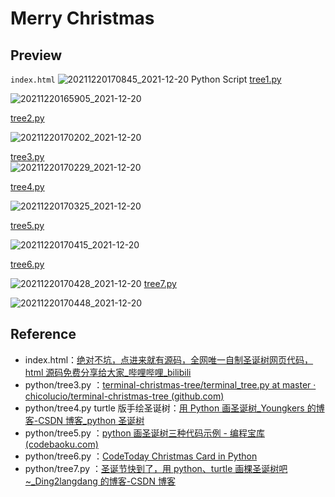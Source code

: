 # Merry Christmas
## Preview
`index.html`
![20211220170845_2021-12-20](https://raw.githubusercontent.com/Achuan-2/PicBed/pic/assets/README/20211220170845_2021-12-20.png)
Python Script
[tree1.py ](python/tree1.py )  

![20211220165905_2021-12-20](https://raw.githubusercontent.com/Achuan-2/PicBed/pic/assets/README/20211220165905_2021-12-20.png)

[tree2.py](python/tree2.py )  

![20211220170202_2021-12-20](https://raw.githubusercontent.com/Achuan-2/PicBed/pic/assets/README/20211220170202_2021-12-20.png)

[tree3.py](python/tree3.py )  
![20211220170229_2021-12-20](https://raw.githubusercontent.com/Achuan-2/PicBed/pic/assets/README/20211220170229_2021-12-20.png)

[tree4.py](python/tree4.py )  

![20211220170325_2021-12-20](https://raw.githubusercontent.com/Achuan-2/PicBed/pic/assets/README/20211220170325_2021-12-20.png)

[tree5.py](python/tree5.py )  

![20211220170415_2021-12-20](https://raw.githubusercontent.com/Achuan-2/PicBed/pic/assets/README/20211220170415_2021-12-20.png)

[tree6.py](python/tree6.py)  

![20211220170428_2021-12-20](https://raw.githubusercontent.com/Achuan-2/PicBed/pic/assets/README/20211220170428_2021-12-20.png)
[tree7.py](python/tree7.py)  

![20211220170448_2021-12-20](https://raw.githubusercontent.com/Achuan-2/PicBed/pic/assets/README/20211220170448_2021-12-20.png)
## Reference 
- index.html：[绝对不坑，点进来就有源码，全网唯一自制圣诞树网页代码，html 源码免费分享给大家_哔哩哔哩_bilibili](https://www.bilibili.com/video/BV1tm4y1X7SL)
- python/tree3.py ：[terminal-christmas-tree/terminal_tree.py at master · chicolucio/terminal-christmas-tree (github.com)](https://github.com/chicolucio/terminal-christmas-tree/blob/master/terminal_tree.py)
- python/tree4.py turtle 版手绘圣诞树：[用 Python 画圣诞树_Youngkers 的博客-CSDN 博客_python 圣诞树](https://blog.csdn.net/weixin_44511899/article/details/121915101)
- python/tree5.py ：[python 画圣诞树三种代码示例 - 编程宝库 (codebaoku.com)](http://www.codebaoku.com/it-python/it-python-232037.html)
- python/tree6.py ：[CodeToday Christmas Card in Python](https://www.codetoday.co.uk/christmas)
- python/tree7.py ：[圣诞节快到了，用 python、turtle 画棵圣诞树吧~_Ding2langdang 的博客-CSDN 博客](https://blog.csdn.net/Ding2langdang/article/details/121491593)